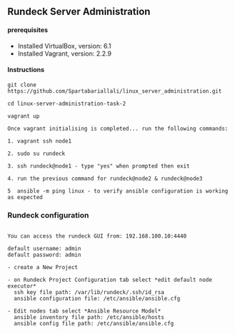 ## Rundeck Server Administration 

#### prerequisites

- Installed VirtualBox, version: 6.1
- Installed Vagrant, version: 2.2.9 

#### Instructions 

```
git clone https://github.com/Spartabariallali/linux_server_administration.git

cd linux-server-administration-task-2 

vagrant up 

Once vagrant initialising is completed... run the following commands:

1. vagrant ssh node1

2. sudo su rundeck 

3. ssh rundeck@node1 - type "yes" when prompted then exit 

4. run the previous command for rundeck@node2 & rundeck@node3 

5  ansible -m ping linux - to verify ansible configuration is working as expected 

```

### Rundeck configuration 

```

You can access the rundeck GUI from: 192.168.100.10:4440

default username: admin 
default password: admin 

- create a New Project 

- on Rundeck Project Configuration tab select *edit default node executor* 
  ssh key file path: /var/lib/rundeck/.ssh/id_rsa
  ansible configuration file: /etc/ansible/ansible.cfg 

- Edit nodes tab select *Ansible Resource Model*
  ansible inventory file path: /etc/ansible/hosts 
  ansible config file path: /etc/ansible/ansible.cfg 

```

